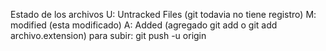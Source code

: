 Estado de los archivos
U: Untracked Files (git todavia no tiene registro)
M: modified (esta modificado)
A: Added (agregado git add o git add archivo.extension)
para subir: git push -u origin
